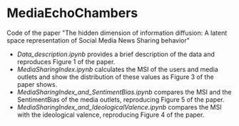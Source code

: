 # MediaEchoChambers

Code of the paper "The hidden dimension of information diffusion: A latent space representation of Social Media News Sharing behavior"

- *Data_description.ipynb* provides a brief description of the data and reproduces Figure 1 of the paper.
- *MediaSharingIndex.ipynb* calculates the MSI of the users and media outlets and show the distribution of these values as Figure 3 of the paper shows.
- *MediaSharingIndex_and_SentimentBias.ipynb* compares the MSI and the SentimentBias of the media outlets, reproducing Figure 5 of the paper.
- *MediaSharingIndex_and_IdeologicalValence.ipynb* compares the MSI with the ideological valence, reproducing Figure 4 of the paper.
